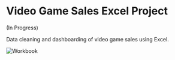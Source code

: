 # Video Game Sales Excel Project

(In Progress)

Data cleaning and dashboarding of video game sales using Excel.

![Workbook]("https://o365coloradoedu-my.sharepoint.com/personal/isje4596_colorado_edu/_layouts/15/Doc.aspx?sourcedoc={778af80c-b1da-412d-a004-9afaced5729d}&action=embedview&AllowTyping=True&ActiveCell='Sheet1'!A1&wdHideGridlines=True&wdHideHeaders=True&wdDownloadButton=True&wdInConfigurator=True&wdInConfigurator=True")
